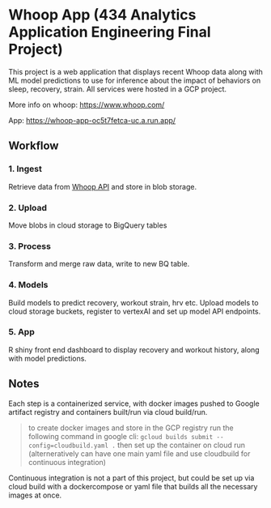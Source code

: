 # Whoop App (434 Analytics Application Engineering Final Project)

This project is a web application that displays recent Whoop data along with ML model predictions to use for inference about the impact of behaviors on sleep, recovery, strain. All services were hosted in a GCP project.

More info on whoop: https://www.whoop.com/

App: https://whoop-app-oc5t7fetca-uc.a.run.app/


## Workflow
### 1. Ingest

Retrieve data from [Whoop API](https://developer.whoop.com/api/) and store in blob storage.

### 2. Upload

Move blobs in cloud storage to BigQuery tables

### 3. Process

Transform and merge raw data, write to new BQ table.

### 4. Models

Build models to predict recovery, workout strain, hrv etc. Upload models to cloud storage buckets, register to vertexAI and set up model API endpoints.

### 5. App

R shiny front end dashboard to display recovery and workout history, along with model predictions. 

## Notes

Each step is a containerized service, with docker images pushed to Google artifact registry and containers built/run via cloud build/run. 

> to create docker images and store in the GCP registry run the following command in google cli:
> `gcloud builds submit --config=cloudbuild.yaml .`
> then set up the container on cloud run (alterneratively can have one main yaml file and use cloudbuild for continuous integration)

Continuous integration is not a part of this project, but could be set up via cloud build with a dockercompose or yaml file that builds all the necessary images at once.
